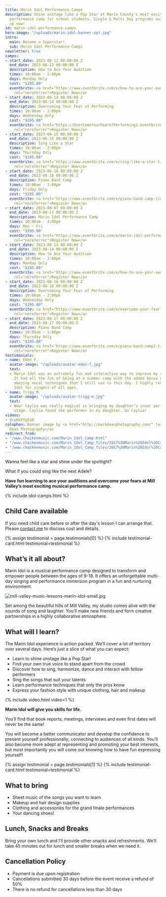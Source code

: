 ```yaml
---
title: Marin Idol Performance Camps
description: Shine onstage like a Pop Star at Marin County's most exciting musical
  performance camp for school students. Single & Multi Day programs available. Sign
  up now!
id: marin-idol-performance-camps
hero-image: "/uploads/marin-idol-banner-opt.jpg"
intro:
  main: Become a Superstar!
  sub: Marin Idol Performance Camps
newsletter: true
camps:
- start_date: 2023-06-12 00:00:00 Z
  end_date: 2023-06-12 00:00:00 Z
  description: How to Ace Your Audition
  times: 10:00am - 2:00pm
  days: Monday Only
  cost: "$195.00"
  eventbrite: <a href="https://www.eventbrite.com/e/how-to-ace-your-audition-tickets-641127298007" target="_blank"
    rel="noreferrer">Register Now</a>
- start_date: 2023-06-14 00:00:00 Z
  end_date: 2023-06-14 00:00:00 Z
  description: Overcoming Your Fear of Performing
  times: 10:00am - 2:00pm
  days: Wednesday Only
  cost: "$195.00"
  eventbrite: <a href="https://OverComeYourFearofPerforming1.eventbrite.com" target="_blank"
    rel="noreferrer">Register Now</a>
- start_date: 2023-06-15 00:00:00 Z
  end_date: 2023-06-15 00:00:00 Z
  description: Sing Like a Star
  times: 10:00am - 2:00pm
  days: Thursday Only
  cost: "$195.00"
  eventbrite: <a href="https://www.eventbrite.com/e/sing-like-a-star-tickets-641155662847" target="_blank"
    rel="noreferrer">Register Now</a>
- start_date: 2023-06-16 00:00:00 Z
  end_date: 2023-06-16 00:00:00 Z
  description: Piano Band Camp
  times: 10:00am - 1:00pm
  days: Friday Only
  cost: "$195.00"
  eventbrite: <a href="https://www.eventbrite.com/e/piano-band-camp-tickets-641159594607" target="_blank"
    rel="noreferrer">Register Now</a>
- start_date: 2023-08-07 00:00:00 Z
  end_date: 2023-08-11 00:00:00 Z
  description: Marin Idol Performance Camp
  times: 10:00am - 4:00pm
  days: Mon - Fri
  cost: "$595.00"
  eventbrite: <a href="https://www.eventbrite.com/e/marin-idol-performance-camp-2023-tickets-560052330597" target="_blank"
    rel="noreferrer">Register Now</a>
- start_date: 2023-08-14 00:00:00 Z
  end_date: 2023-08-14 00:00:00 Z
  description: How to Ace Your Audition
  times: 10:00am - 2:00pm
  days: Monday Only
  cost: "$195.00"
  eventbrite: <a href="https://www.eventbrite.com/e/how-to-ace-your-audition-tickets-641126335127" target="_blank"
    rel="noreferrer">Register Now</a>
- start_date: 2023-08-16 00:00:00 Z
  end_date: 2023-08-16 00:00:00 Z
  description: Overcoming Your Fear of Performing
  times: 10:00am - 2:00pm
  days: Wednesday Only
  cost: "$195.00"
  eventbrite: <a href="https://www.eventbrite.com/e/overcome-your-fear-of-performing2-tickets-641150005927" target="_blank"
    rel="noreferrer">Register Now</a>
- start_date: 2023-08-17 00:00:00 Z
  end_date: 2023-08-17 00:00:00 Z
  description: Piano Band Camp
  times: 10:00am - 1:00pm
  days: Thursday Only
  cost: "$195.00"
  eventbrite: <a href="https://www.eventbrite.com/e/piano-band-camp2-tickets-641161480247" target="_blank"
    rel="noreferrer">Register Now</a>
testimonials:
- name: Eden F.
  avatar-image: "/uploads/avatar-eden-f.jpg"
  text:
  - Marin Idol was an extremely fun and interactive way to improve my singing skills.
    It had all the fun of being at a summer camp with the added bonus of learning
    amazing vocal techniques that I still use to this day. I highly recommend Marin
    Idol for singers of all ages.
- name: Trigg M.
  avatar-image: "/uploads/avatar-trigg-m.jpg"
  text:
  - Wow! Caylia was really magical in bringing my daughter’s inner performer to the
    stage. Caylia found the performer in my daughter. Go Caylia!
videos:
- dcyKmIYgFa0
colophon: Banner image by <a href="http://markdeanphotography.com/" target="_blank">Mark
  Dean Photography</a>
redirect_from:
- "/www.chaikenmusic.com/Marin_Idol_Camp.html"
- "/www.chaikenmusic.com/Marin_Idol_Camp_files/2017%20Marin%20Idol%20Camp%20Registration.pdf"
- "/www.chaikenmusic.com/Marin_Idol_Camp_files/2017%20Marin%20Idol%20Camp%20Registration_1.pdf"
---
```


Wanna feel like a star and shine under the spotlight?

What if you could sing like the next Adele?

**Have fun learning to ace your auditions and overcome your fears at Mill Valley’s most exciting musical performance camp.**

{% include idol-camps.html %}

## Child Care available

If you need child care before or after the day's lesson I can arrange that. Please [contact me](https://chaikenmusic.com/contact/) to discuss cost and details.

{% assign testimonial = page.testimonials[0] %}
{% include testimonial-card.html testimonial=testimonial %}

## What’s it all about?

Marin Idol is a musical performance camp designed to transform and empower people between the ages of 9-18. It offers an unforgettable multi-day singing and performance immersion program in a fun and nurturing environment.

![mill-valley-music-lessons-marin-idol-small.jpg](/uploads/mill-valley-music-lessons-marin-idol-small.jpg)

Set among the beautiful hills of Mill Valley, my studio comes alive with the sounds of song and laughter. You’ll make new friends and form creative partnerships in a highly collaborative atmosphere.

## What will I learn?

The Marin Idol experience is action packed. We’ll cover a lot of territory over several days. Here’s just a slice of what you can expect:

- Learn to shine onstage like a Pop Star!
- Find your own true voice to stand apart from the crowd
- Discover how to sing, harmonize, dance and interact with fellow performers
- Sing the songs that suit your talents
- Learn performance techniques that only the pros know
- Express your fashion style with unique clothing, hair and makeup

{% include video.html video=1 %}

**Marin Idol will give you skills for life.**

You’ll find that book reports, meetings, interviews and even first dates will never be the same!

You will become a better communicator and develop the confidence to present yourself professionally; connecting to audiences of all kinds. You’ll also become more adept at representing and promoting your best interests, but most importantly you will come out knowing how to have fun expressing yourself!

{% assign testimonial = page.testimonials[1] %}
{% include testimonial-card.html testimonial=testimonial %}

## What to bring

- Sheet music of the songs you want to learn
- Makeup and hair design supplies
- Clothing and accessories for the grand finale performances
- Your dancing shoes!

## Lunch, Snacks and Breaks

Bring your own lunch and I’ll provide other snacks and refreshments. We’ll take 45 minutes out for lunch and smaller breaks when we need it.

## Cancellation Policy

- Payment is due upon registration
- Cancellations submitted 30 days before the event receive a refund of 50%
- There is no refund for cancellations less than 30 days
